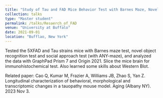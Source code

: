 ```yaml
---
title: "Study of Tau and FAD Mice Behavior Test with Barnes Maze, Novel Object Task, and Social Preference Task"
collection: talks
type: "Master student"
permalink: /talks/Resaerch_of_FAD
venue: "University at Buffalo"
date: 2021-09-01
location: "Bufflao, New York"
---
```


Tested the 5XFAD and Tau strains mice with Barnes maze test, novel object recognition test and social approach test (with ANY-maze), and analyzed the data with GraphPad Prism 7 and Origin 2021. Slice the mice brain for immunohistochemical test. Also learned some skills about Western Blot.

Related paper: Cao Q, Kumar M, Frazier A, Williams JB, Zhao S, Yan Z. Longitudinal characterization of behavioral, morphological and transcriptomic changes in a tauopathy mouse model. Aging (Albany NY). 2023 Nov 3.